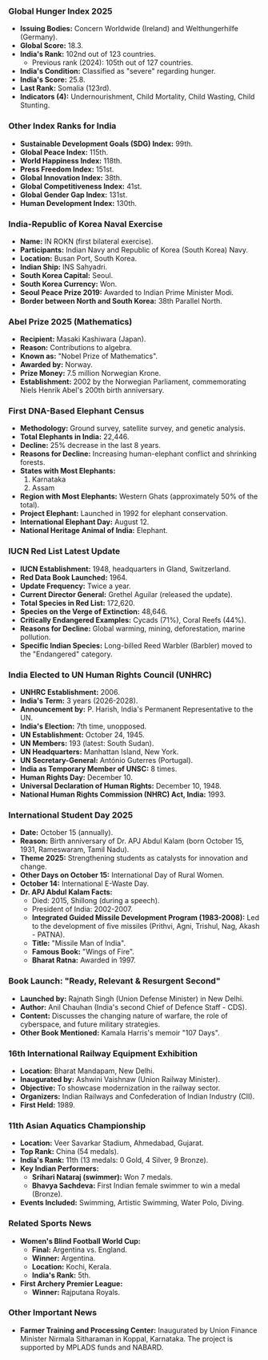 ### Global Hunger Index 2025
*   **Issuing Bodies:** Concern Worldwide (Ireland) and Welthungerhilfe (Germany).
*   **Global Score:** 18.3.
*   **India's Rank:** 102nd out of 123 countries.
    *   Previous rank (2024): 105th out of 127 countries.
*   **India's Condition:** Classified as "severe" regarding hunger.
*   **India's Score:** 25.8.
*   **Last Rank:** Somalia (123rd).
*   **Indicators (4):** Undernourishment, Child Mortality, Child Wasting, Child Stunting.

### Other Index Ranks for India
*   **Sustainable Development Goals (SDG) Index:** 99th.
*   **Global Peace Index:** 115th.
*   **World Happiness Index:** 118th.
*   **Press Freedom Index:** 151st.
*   **Global Innovation Index:** 38th.
*   **Global Competitiveness Index:** 41st.
*   **Global Gender Gap Index:** 131st.
*   **Human Development Index:** 130th.

### India-Republic of Korea Naval Exercise
*   **Name:** IN ROKN (first bilateral exercise).
*   **Participants:** Indian Navy and Republic of Korea (South Korea) Navy.
*   **Location:** Busan Port, South Korea.
*   **Indian Ship:** INS Sahyadri.
*   **South Korea Capital:** Seoul.
*   **South Korea Currency:** Won.
*   **Seoul Peace Prize 2019:** Awarded to Indian Prime Minister Modi.
*   **Border between North and South Korea:** 38th Parallel North.

### Abel Prize 2025 (Mathematics)
*   **Recipient:** Masaki Kashiwara (Japan).
*   **Reason:** Contributions to algebra.
*   **Known as:** "Nobel Prize of Mathematics".
*   **Awarded by:** Norway.
*   **Prize Money:** 7.5 million Norwegian Krone.
*   **Establishment:** 2002 by the Norwegian Parliament, commemorating Niels Henrik Abel's 200th birth anniversary.

### First DNA-Based Elephant Census
*   **Methodology:** Ground survey, satellite survey, and genetic analysis.
*   **Total Elephants in India:** 22,446.
*   **Decline:** 25% decrease in the last 8 years.
*   **Reasons for Decline:** Increasing human-elephant conflict and shrinking forests.
*   **States with Most Elephants:**
    1.  Karnataka
    2.  Assam
*   **Region with Most Elephants:** Western Ghats (approximately 50% of the total).
*   **Project Elephant:** Launched in 1992 for elephant conservation.
*   **International Elephant Day:** August 12.
*   **National Heritage Animal of India:** Elephant.

### IUCN Red List Latest Update
*   **IUCN Establishment:** 1948, headquarters in Gland, Switzerland.
*   **Red Data Book Launched:** 1964.
*   **Update Frequency:** Twice a year.
*   **Current Director General:** Grethel Aguilar (released the update).
*   **Total Species in Red List:** 172,620.
*   **Species on the Verge of Extinction:** 48,646.
*   **Critically Endangered Examples:** Cycads (71%), Coral Reefs (44%).
*   **Reasons for Decline:** Global warming, mining, deforestation, marine pollution.
*   **Specific Indian Species:** Long-billed Reed Warbler (Barbler) moved to the "Endangered" category.

### India Elected to UN Human Rights Council (UNHRC)
*   **UNHRC Establishment:** 2006.
*   **India's Term:** 3 years (2026-2028).
*   **Announcement by:** P. Harish, India's Permanent Representative to the UN.
*   **India's Election:** 7th time, unopposed.
*   **UN Establishment:** October 24, 1945.
*   **UN Members:** 193 (latest: South Sudan).
*   **UN Headquarters:** Manhattan Island, New York.
*   **UN Secretary-General:** António Guterres (Portugal).
*   **India as Temporary Member of UNSC:** 8 times.
*   **Human Rights Day:** December 10.
*   **Universal Declaration of Human Rights:** December 10, 1948.
*   **National Human Rights Commission (NHRC) Act, India:** 1993.

### International Student Day 2025
*   **Date:** October 15 (annually).
*   **Reason:** Birth anniversary of Dr. APJ Abdul Kalam (born October 15, 1931, Rameswaram, Tamil Nadu).
*   **Theme 2025:** Strengthening students as catalysts for innovation and change.
*   **Other Days on October 15:** International Day of Rural Women.
*   **October 14:** International E-Waste Day.
*   **Dr. APJ Abdul Kalam Facts:**
    *   Died: 2015, Shillong (during a speech).
    *   President of India: 2002-2007.
    *   **Integrated Guided Missile Development Program (1983-2008):** Led to the development of five missiles (Prithvi, Agni, Trishul, Nag, Akash - PATNA).
    *   **Title:** "Missile Man of India".
    *   **Famous Book:** "Wings of Fire".
    *   **Bharat Ratna:** Awarded in 1997.

### Book Launch: "Ready, Relevant & Resurgent Second"
*   **Launched by:** Rajnath Singh (Union Defense Minister) in New Delhi.
*   **Author:** Anil Chauhan (India's second Chief of Defence Staff - CDS).
*   **Content:** Discusses the changing nature of warfare, the role of cyberspace, and future military strategies.
*   **Other Book Mentioned:** Kamala Harris's memoir "107 Days".

### 16th International Railway Equipment Exhibition
*   **Location:** Bharat Mandapam, New Delhi.
*   **Inaugurated by:** Ashwini Vaishnaw (Union Railway Minister).
*   **Objective:** To showcase modernization in the railway sector.
*   **Organizers:** Indian Railways and Confederation of Indian Industry (CII).
*   **First Held:** 1989.

### 11th Asian Aquatics Championship
*   **Location:** Veer Savarkar Stadium, Ahmedabad, Gujarat.
*   **Top Rank:** China (54 medals).
*   **India's Rank:** 11th (13 medals: 0 Gold, 4 Silver, 9 Bronze).
*   **Key Indian Performers:**
    *   **Srihari Nataraj (swimmer):** Won 7 medals.
    *   **Bhavya Sachdeva:** First Indian female swimmer to win a medal (Bronze).
*   **Events Included:** Swimming, Artistic Swimming, Water Polo, Diving.

### Related Sports News
*   **Women's Blind Football World Cup:**
    *   **Final:** Argentina vs. England.
    *   **Winner:** Argentina.
    *   **Location:** Kochi, Kerala.
    *   **India's Rank:** 5th.
*   **First Archery Premier League:**
    *   **Winner:** Rajputana Royals.

### Other Important News
*   **Farmer Training and Processing Center:** Inaugurated by Union Finance Minister Nirmala Sitharaman in Koppal, Karnataka. The project is supported by MPLADS funds and NABARD.